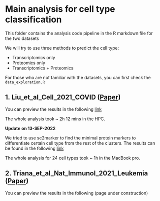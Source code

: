 # Main analysis for cell type classification

This folder contains the analysis code pipeline in the R markdown file for the two datasets

We will try to use three methods to predict the cell type:
* Transcriptomics only
* Proteomics only
* Transcriptomics + Proteomics

For those who are not familiar with the datasets, you can first check the `data_exploration.R`

## 1.  Liu_et_al_Cell_2021_COVID ([Paper](https://doi.org/10.1016/j.cell.2021.02.018)) 

You can preview the results in the following [link](https://htmlpreview.github.io/?https://github.com/anglixue/asiosc_hackathon/blob/main/main/Azimuth_annotation_COVID_PBMCs.html)

The whole analysis took ~ 2h 12 mins in the HPC.


**Update on 13-SEP-2022**

We tried to use sc2marker to find the minimal protein markers to differentiate certain cell type from the rest of the clusters. The results can be found in the following [link](https://htmlpreview.github.io/?https://github.com/anglixue/asiosc_hackathon/blob/main/main/COVID_innate_adaptive_ADT.sc2marker.report.html)

The whole analysis for 24 cell types took ~ 1h in the MacBook pro.

## 2.  Triana_et_al_Nat_Immunol_2021_Leukemia ([Paper](https://doi.org/10.1038/s41590-021-01059-0))

You can preview the results in the following (page under construction)





